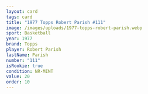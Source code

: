 ```yaml
---
layout: card
tags: card
title: "1977 Topps Robert Parish #111"
image: /images/uploads/1977-topps-robert-parish.webp
sport: Basketball
year: 1977
brand: Topps
player: Robert Parish
lastName: Parish
number: "111"
isRookie: true
condition: NR-MINT
value: 20
order: 10
---
```

